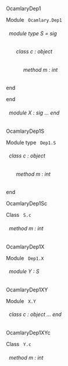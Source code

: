 OcamlaryDep1

 Module `` Ocamlary.Dep1`` 
<a id="module-type-S"></a>
###### &nbsp; module type S = sig

<a id="class-c"></a>
###### &nbsp; &nbsp; &nbsp; &nbsp;class  c : object

<a id="method-m"></a>
###### &nbsp; &nbsp; &nbsp; &nbsp;&nbsp; &nbsp; &nbsp;method m : int


end


end



<a id="module-X"></a>
###### &nbsp; module X : sig ... end


OcamlaryDep1S

 Module type `` Dep1.S`` 
<a id="class-c"></a>
###### &nbsp; class  c : object

<a id="method-m"></a>
###### &nbsp; &nbsp; &nbsp; &nbsp;method m : int


end


OcamlaryDep1Sc

 Class `` S.c`` 
<a id="method-m"></a>
###### &nbsp; method m : int


OcamlaryDep1X

 Module `` Dep1.X`` 
<a id="module-Y"></a>
###### &nbsp; module Y : S


OcamlaryDep1XY

 Module `` X.Y`` 
<a id="class-c"></a>
###### &nbsp; class  c : object ... end


OcamlaryDep1XYc

 Class `` Y.c`` 
<a id="method-m"></a>
###### &nbsp; method m : int

